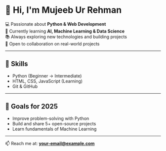 # 👋 Hi, I'm Mujeeb Ur Rehman  

💻 Passionate about **Python & Web Development**  
🚀 Currently learning **AI, Machine Learning & Data Science**  
📚 Always exploring new technologies and building projects  
🤝 Open to collaboration on real-world projects  

---

## 🔧 Skills
- Python (Beginner → Intermediate)  
- HTML, CSS, JavaScript (Learning)  
- Git & GitHub  

---

## 🎯 Goals for 2025
- Improve problem-solving with Python  
- Build and share 5+ open-source projects  
- Learn fundamentals of Machine Learning  

---

📫 Reach me at: **your-email@example.com**
